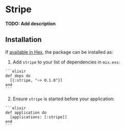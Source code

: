 # Stripe

**TODO: Add description**

## Installation

If [available in Hex](https://hex.pm/docs/publish), the package can be installed as:

  1. Add `stripe` to your list of dependencies in `mix.exs`:

    ```elixir
    def deps do
      [{:stripe, "~> 0.1.0"}]
    end
    ```

  2. Ensure `stripe` is started before your application:

    ```elixir
    def application do
      [applications: [:stripe]]
    end
    ```

